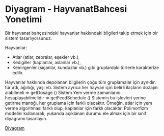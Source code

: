 # Diyagram - HayvanatBahcesi Yonetimi

Bir hayvanat bahçesindeki hayvanlar hakkındaki bilgileri takip etmek için bir sistem tasarlıyorsunuz.

 Hayvanlar:
- Atlar (atlar, zebralar, eşekler vb.),
- Kedigiller (kaplanlar, aslanlar vb.),
- Kemirgenler (sıçanlar, kunduzlar vb.) gibi gruplardaki türlerle karakterize edilir.
 
Hayvanlar hakkında depolanan bilgilerin çoğu tüm gruplamalar için aynıdır.
tür adı, ağırlığı, yaşı vb.
Sistem ayrıca her hayvan için belirli ilaçların dozajını alabilmeli => getDosage ()
Sistem Yem verme zamanlarını hesaplayabilmelidir => getFeedSchedule ()
Sistemin bu işlevleri yerine getirme mantığı, her gruplama için farklı olacaktır. Örneğin, atlar için yem verme algoritması farklı olup, kaplanlar için farklı       olacaktır.
Polimorfizm modelini kullanarak, yukarıda açıklanan durumu ele almak için bir sınıf diyagramı tasarlayın.

 [Diyagram]()
